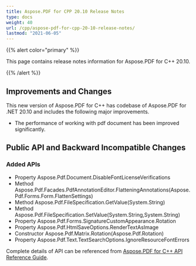 ```yaml
---
title: Aspose.PDF for CPP 20.10 Release Notes
type: docs
weight: 40
url: /cpp/aspose-pdf-for-cpp-20-10-release-notes/
lastmod: "2021-06-05"
---
```


{{% alert color="primary" %}}

This page contains release notes information for Aspose.PDF for C++ 20.10.

{{% /alert %}}

## **Improvements and Changes**

This new version of Aspose.PDF for C++ has codebase of Aspose.PDF for .NET 20.10 and includes the following major improvements.

* The performance of working with pdf document has been improved significantly.

## Public API and Backward Incompatible Changes

### Added APIs
* Property Aspose.Pdf.Document.DisableFontLicenseVerifications                                               
* Method Aspose.Pdf.Facades.PdfAnnotationEditor.FlatteningAnnotations(Aspose.Pdf.Forms.Form.FlattenSettings)
* Method Aspose.Pdf.FileSpecification.GetValue(System.String)
* Method Aspose.Pdf.FileSpecification.SetValue(System.String,System.String)
* Property Aspose.Pdf.Forms.SignatureCustomAppearance.Rotation
* Property Aspose.Pdf.HtmlSaveOptions.RenderTextAsImage
* Constructor Aspose.Pdf.Matrix.Rotation(Aspose.Pdf.Rotation)
* Property Aspose.Pdf.Text.TextSearchOptions.IgnoreResourceFontErrors

Complete details of API can be referenced from [Aspose.PDF for C++ API Reference Guide](https://apireference.aspose.com/pdf/cpp).
